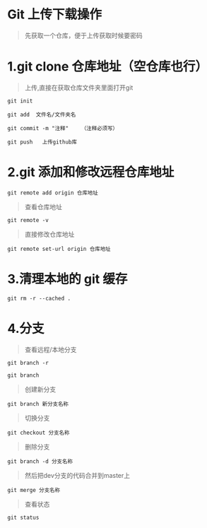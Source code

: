 # Git 上传下载操作
>先获取一个仓库，便于上传获取时候要密码
# 1.git clone 仓库地址（空仓库也行）

>上传,直接在获取仓库文件夹里面打开git
```
git init

git add  文件名/文件夹名

git commit -m "注释"    （注释必须写）

git push   上传github库
```
# 2.git 添加和修改远程仓库地址

```
git remote add origin 仓库地址
```
>查看仓库地址
```
git remote -v
```
>直接修改仓库地址
```
git remote set-url origin 仓库地址
```
# 3.清理本地的 git 缓存
```
git rm -r --cached .
```
# 4.分支
>查看远程/本地分支
```
git branch -r

git branch
```
>创建新分支
```
git branch 新分支名称
```
>切换分支
```
git checkout 分支名称
```
>删除分支
```
git branch -d 分支名称
```
>然后把dev分支的代码合并到master上
```
git merge 分支名称
```
>查看状态
```
git status
```
